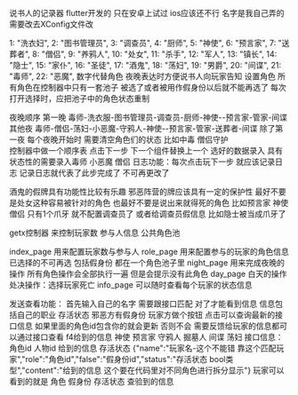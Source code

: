 说书人的记录器 
flutter开发的 只在安卓上试过 ios应该还不行
名字是我自己弄的 需要改去XConfig文件改

1: "洗衣妇",
2: "图书管理员",
3: "调查员",
4: "厨师",
5: "神使",
6: "预言家",
7: "送葬者",
8: "僧侣",
9: "养鸦人",
10: "处女",
11: "杀手",
12: "军人",
13: "镇长",
14: "隐士",
15: "家仆",
16: "圣徒",
17: "酒鬼",
18: "荡妇",
19: "男爵",
20: "间谍",
21: "毒师",
22: "恶魔",
数字代替角色 夜晚表达时方便说书人向玩家告知
设置角色
    所有角色在控制器中只有一套池子 被选了或者被用作假身份以后就不能再选了 每次打开选择时，应把池子中的角色状态重制

夜晚顺序 
    第一晚 毒师-洗衣服-图书管理员-调查员-厨师-神使--预言家-管家-间谍
    其他夜 毒师-僧侣-荡妇-小恶魔-守鸦人-神使--预言家-管家-送葬者-间谍
除了第一夜 每个夜晚开始时 需要清空角色们的状态 比如中毒 僧侣守护  
控制器中做一个顺序表 点击下一步 下一个组件替换上一个 选好的数据录入  具有状态性的需要录入毒师 小恶魔 僧侣
日志功能：每次点击玩下一步 就应该记录日志 记录日志就代表了此步完成了 不可再更改了

酒鬼的假牌具有功能性比较有乐趣 邪恶阵营的牌应该具有一定的保护性 最好不要是处女这种容易被针对的角色 也最好不要是说出来就得死的角色 比如预言家 神使 僧侣
只有1个爪牙 就不配置调查员了 或者给调查员假信息 比如隐士被当成爪牙了

getx控制器 来控制玩家数 参与人信息 公共角色池

index_page 用来配置玩家数与参与人
role_page 用来配置参与的玩家的角色信息 已选择的不可再选 包括假身份 都在一个角色池子里 
night_page 用来完成夜晚的操作 所有角色操作会全部执行一遍 但是会提示没有此角色
day_page 白天的操作 处决操作：选择玩家死亡
info_page 可以随时查看每个玩家的状态信息


发送查看功能：
    首先输入自己的名字 需要跟接口匹配 对了才能看到信息
    信息包括自己的职业 存活状态 邪恶方有假身份
    玩家方做个按钮 点击可以查询最新的接口信息 如果里面的角色id包含你的就会更新 否则不会 
    需要反馈给玩家的信息都可以通过接口查看 f4给到的信息 神使 预言家 守鸦人 掘墓人 间谍 荡妇
    接口信息：角色id 人物id 给到的信息 存活状态 {"name":"玩家名-这个不能错 靠这个匹配玩家","role":"角色id","false":"假身份id","status":"存活状态 bool类型","content":"给到的信息 这个要在代码里对不同角色进行拆分显示"}
    玩家可以看到的就是 角色 假身份 存活状态 查验到的信息